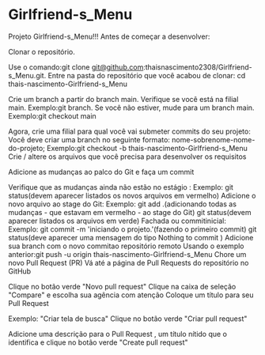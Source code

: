 # Girlfriend-s_Menu
Projeto Girlfriend-s_Menu!!!
Antes de começar a desenvolver:

Clonar o repositório.

Use o comando:git clone git@github.com:thaisnascimento2308/Girlfriend-s_Menu.git. Entre na pasta do repositório que você acabou de clonar: cd thais-nascimento-Girlfriend-s_Menu

Crie um branch a partir do branch main. Verifique se você está na filial main. Exemplo:git branch. Se você não estiver, mude para um branch main. Exemplo:git checkout main

Agora, crie uma filial para qual você vai submeter commits do seu projeto: Você deve criar uma branch no seguinte formato: nome-sobrenome-nome-do-projeto; Exemplo:git checkout -b thais-nascimento-Girlfriend-s_Menu Crie / altere os arquivos que você precisa para desenvolver os requisitos

Adicione as mudanças ao palco do Git e faça um commit

Verifique que as mudanças ainda não estão no estágio : Exemplo: git status(devem aparecer listados os novos arquivos em vermelho) Adicione o novo arquivo ao stage do Git: Exemplo: git add .(adicionando todas as mudanças - que estavam em vermelho - ao stage do Git) git status(devem aparecer listados os arquivos em verde) Fachada ou commitinicial: Exemplo: git commit -m 'iniciando o projeto.'(fazendo o primeiro commit) git status(deve aparecer uma mensagem do tipo Nothing to commit ) Adicione sua branch com o novo commitao repositório remoto Usando o exemplo anterior:git push -u origin thais-nascimento-Girlfriend-s_Menu Chore um novo Pull Request (PR) Vá até a página de Pull Requests do repositório no GitHub

Clique no botão verde "Novo pull request" Clique na caixa de seleção "Compare" e escolha sua agência com atenção Coloque um título para seu Pull Request

Exemplo: "Criar tela de busca" Clique no botão verde "Criar pull request"

Adicione uma descrição para o Pull Request , um título nítido que o identifica e clique no botão verde "Create pull request"
